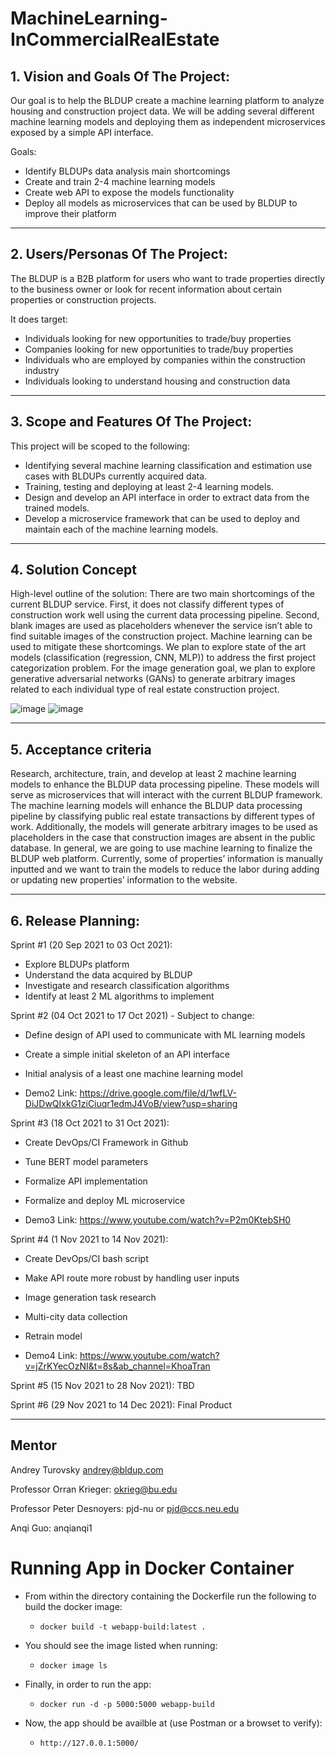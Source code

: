 # MachineLearning-InCommercialRealEstate
## 1. Vision and Goals Of The Project:

Our goal is to help the BLDUP create a machine learning platform to analyze housing and construction project data. We will be adding several different machine learning models and deploying them as independent microservices exposed by a simple API interface.

Goals:
- Identify BLDUPs data analysis main shortcomings
- Create and train 2-4 machine learning models
- Create web API to expose the models functionality
- Deploy all models as microservices that can be used by BLDUP to improve their platform

** **

## 2. Users/Personas Of The Project:

The BLDUP is a B2B platform for users who want to trade properties directly to the business owner or look for recent information about certain properties or construction projects.

It does target:
- Individuals looking for new opportunities to trade/buy properties
- Companies looking for new opportunities to trade/buy properties
- Individuals who are employed by companies within the construction industry
- Individuals looking to understand housing and construction data

** **

## 3.   Scope and Features Of The Project:
This project will be scoped to the following:
- Identifying several machine learning classification and estimation use cases with BLDUPs currently acquired data.
- Training, testing and deploying at least 2-4 learning models.
- Design and develop an API interface in order to extract data from the trained models.
- Develop a microservice framework that can be used to deploy and maintain each of the machine learning models.

** **

## 4. Solution Concept
High-level outline of the solution:
There are two main shortcomings of the current BLDUP service. First, it does not classify different types of construction work well using the current data processing pipeline. Second, blank images are used as placeholders whenever the service isn’t able to find suitable images of the construction project. Machine learning can be used to mitigate these shortcomings. We plan to explore state of the art models (classification (regression, CNN, MLP)) to address the first project categorization problem. For the image generation goal, we plan to explore generative adversarial networks (GANs) to generate arbitrary images related to each individual type of real estate construction project.

![image](https://user-images.githubusercontent.com/13989262/134755362-64c80dae-68f2-41ce-995f-9d406209824e.png)
![image](https://user-images.githubusercontent.com/13989262/134755377-f13799d8-ee25-4ac5-9c58-3b55bb7cabb0.png)


** **
## 5. Acceptance criteria

Research, architecture, train, and develop at least 2 machine learning models to enhance the BLDUP data processing pipeline. These models will serve as microservices that will interact with the current BLDUP framework. The machine learning models will enhance the BLDUP data processing pipeline by classifying public real estate transactions by different types of work. Additionally, the models will generate arbitrary images to be used as placeholders in the case that construction images are absent in the public database.
In general, we are going to use machine learning to finalize the BLDUP web platform. Currently, some of properties’ information is manually inputted and we want to train the models to reduce the labor during adding or updating new properties’ information to the website.

** **

## 6.  Release Planning:
Sprint #1 (20 Sep 2021 to 03 Oct 2021):
- Explore BLDUPs platform
- Understand the data acquired by BLDUP
- Investigate and research classification algorithms
- Identify at least 2 ML algorithms to implement

Sprint #2 (04 Oct 2021 to 17 Oct 2021) - Subject to change:
- Define design of API used to communicate with ML learning models
- Create a simple initial skeleton of an API interface
- Initial analysis of a least one machine learning model

- Demo2 Link: https://drive.google.com/file/d/1wfLV-DiJDwQIxkG1ziCiuqr1edmJ4VoB/view?usp=sharing

Sprint #3 (18 Oct 2021 to 31 Oct 2021):
- Create DevOps/CI Framework in Github
- Tune BERT model parameters
- Formalize API implementation
- Formalize and deploy ML microservice

- Demo3 Link: https://www.youtube.com/watch?v=P2m0KtebSH0

Sprint #4 (1 Nov 2021 to 14 Nov 2021):
- Create DevOps/CI bash script
- Make API route more robust by handling user inputs
- Image generation task research
- Multi-city data collection
- Retrain model

- Demo4 Link: https://www.youtube.com/watch?v=jZrKYecOzNI&t=8s&ab_channel=KhoaTran

Sprint #5 (15 Nov 2021 to 28 Nov 2021):
TBD

Sprint #6 (29 Nov 2021 to 14 Dec 2021):
Final Product

** **

## Mentor
Andrey Turovsky
andrey@bldup.com

Professor Orran Krieger:
okrieg@bu.edu

Professor Peter Desnoyers:
pjd-nu or pjd@ccs.neu.edu

Anqi Guo:
anqianqi1

# Running App in Docker Container

- From within the directory containing the Dockerfile run the following to build the docker image:

  - `docker build -t webapp-build:latest . `

- You should see the image listed when running:
  - `docker image ls`

- Finally, in order to run the app:
  - `docker run -d -p 5000:5000 webapp-build`

- Now, the app should be availble at (use Postman or a browset to verify):
  - `http://127.0.0.1:5000/`
